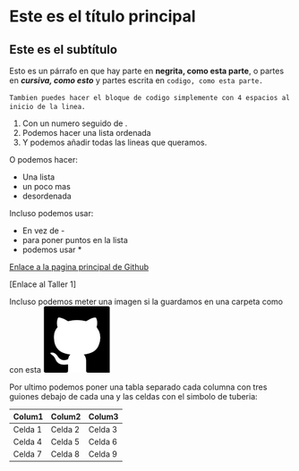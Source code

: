 #  Este es el título principal  
## Este es el subtítulo

Esto es un párrafo en que hay parte en **negrita, como esta parte**, o partes en ***cursiva, como esto*** y partes escrita en    `codigo, como esta parte.`    

    Tambien puedes hacer el bloque de codigo simplemente con 4 espacios al inicio de la linea.

1. Con un numero seguido de .
2. Podemos hacer una lista ordenada
3. Y podemos añadir todas las lineas que queramos.

O podemos hacer:

- Una lista 
- un poco mas
- desordenada

Incluso podemos usar:

* En vez de - 
* para poner puntos en la lista
* podemos usar *

[Enlace a la pagina principal de Github](https://github.com)

[Enlace al Taller 1]

Incluso podemos meter una imagen si la guardamos en una carpeta como con esta
![Logo github](Img_Talleres/GitHub.png)


Por ultimo podemos poner una tabla separado cada columna con tres guiones debajo de cada una y las celdas con el simbolo de tuberia:

| Colum1 | Colum2 | Colum3 |
|--------|--------|--------|
| Celda 1| Celda 2| Celda 3| 
| Celda 4| Celda 5| Celda 6|
| Celda 7| Celda 8| Celda 9|